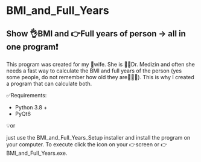 # BMI_and_Full_Years
## Show 👌BMI and 👉Full years of person → all in one program❗
This program was created for my 💍wife. She is 👩‍⚕️Dr. Medizin and often she needs a fast way to calculate the BMI and full years of the person (yes some people, do not remember how old they are🧙🏼‍♂️). This is why I created a program that can calculate both.

✅Requirements:

- Python 3.8 +
- PyQt6

💡or 

just use the BMI_and_Full_Years_Setup installer and install the program on your computer. To execute click the icon on your 👉screen or 👉BMI_and_Full_Years.exe.



